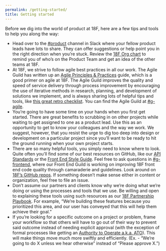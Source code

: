 ```yaml
---
permalink: /getting-started/
title: Getting started
---
```

Before we dig into the world of product at 18F, here are a few tips and tools to help you along the way: 

-   Head over to the [#product](https://gsa-tts.slack.com/messages/product) channel in Slack where your fellow product leads have lots to share. They can offer suggestions or help point you in the right direction when you’re stuck. Review the [18F Org chart](https://docs.google.com/presentation/d/1kM5YWcvlHBZpQNTpGefmtbfxTV866u935qrdpj7HrJE/edit) to remind you of who’s on the Product Team and get an idea of the other teams at 18F.
-   At 18F, we strive to follow agile best practices in all our work. The Agile Guild has written up an [Agile Principles & Practices](https://pages.18f.gov/agile/) guide, which is a good primer on agile at 18F. The Agile Guild improves the quality and speed of service delivery through process improvement by encouraging the use of iterative methods in research, planning, and development of solutions we implement, and is always sharing lots of helpful tips and tools, like [this great retro checklist](https://hackpad.com/Retro-Template-LycPjMbPxKB). You can find the Agile Guild at [#g-agile](https://gsa-tts.slack.com/messages/g-agile/).
-   You’re going to have some time on your hands when you first get started. There are great benefits to scrubbing in on other projects while waiting to get assigned to one as a product lead. Use this as an opportunity to get to know your colleagues and the way we work. We suggest, however, that you resist the urge to dig too deep into design or development on a particular project since you’ll want to be ready to hit the ground running when your own project starts. 
-   There are so many helpful tools, you simply need to know where to look. Quite often you’ll find some of our best resources on GitHub, like our [API Standards](https://github.com/18F/api-standards) or the [Front End Style Guide](https://github.com/18F/frontend). Feel free to ask questions in [#g-frontend](https://gsa-tts.slack.com/messages/g-frontend/), where our Front End Guild is working on improving 18F front end code quality through camaraderie and guidelines. Look around on [18F’s GitHub repos](https://github.com/18F). If something doesn’t make sense either in content or organization, feel free to file an issue.
-   Don’t assume our partners and clients know why we’re doing what we’re doing or using the processes and tools that we use. Be willing and open to explaining these tools using such resources as our [18F Partnership Playbook](https://pages.18f.gov/partnership-playbook/). For example, “We’re building these features because you prioritized this area, and our user has conveyed that this will help them achieve their goal.”
-   If you’re looking for a specific outcome on a project or problem, frame your workflow so that others will have to go out of their way to prevent said outcome instead of needing explicit approval (with the exception of formal processes like getting an [Authority to Operate a.k.a. ATO](https://pages.18f.gov/before-you-ship/ato/)). This will make things move much more swiftly and efficiently. (Ex. - “We’re going to do X unless we hear otherwise” instead of “Please approve X.”)
